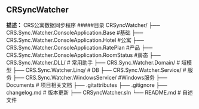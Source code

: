 ## CRSyncWatcher
**描述：** CRS公寓数据同步程序
#####目录
     CRSyncWatcher/
     ├── CRS.Sync.Watcher.ConsoleApplication.Base   #基础
     ├── CRS.Sync.Watcher.ConsoleApplication.Hotel  #公寓
     ├── CRS.Sync.Watcher.ConsoleApplication.RatePlan #产品
	 ├── CRS.Sync.Watcher.ConsoleApplication.RoomStatus #房态
	 ├── CRS.Sync.Watcher.DLL/       # 常用助手
	 ├── CRS.Sync.Watcher.Domain/    # 域模型
     ├── CRS.Sync.Watcher.Linq/      # DB
	 ├── CRS.Sync.Watcher.Service/   # 服务
     ├── CRS.Sync.Watcher.WindowsService/   #Windows服务
     ├── Documents      # 项目相关文档
     ├── .gitattributes
     ├── .gitignore
	 ├── changelog.md   # 版本更新
     ├── CRSyncWatcher.sln
	 └── README.md      # 自述文件
